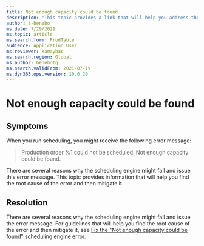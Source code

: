 ```yaml
---
title: Not enough capacity could be found
description: "This topic provides a link that will help you address the 'Production order %1 could not be scheduled. Not enough capacity could be found' scheduling engine error."
author: t-benebo
ms.date: 7/29/2021
ms.topic: article
ms.search.form: ProdTable
audience: Application User
ms.reviewer: kamaybac
ms.search.region: Global
ms.author: benebotg
ms.search.validFrom: 2021-07-19
ms.dyn365.ops.version: 10.0.20
---
```


# Not enough capacity could be found

## Symptoms

When you run scheduling, you might receive the following error message:

> Production order %1 could not be scheduled. Not enough capacity could be found.

There are several reasons why the scheduling engine might fail and issue this error message. This topic provides information that will help you find the root cause of the error and then mitigate it.

## Resolution

There are several reasons why the scheduling engine might fail and issue the error message. For guidelines that will help you find the root cause of the error and then mitigate it, see [Fix the "Not enough capacity could be found" scheduling engine error](/dynamics365/supply-chain/master-planning/not-enough-capacity-error-resolution).
